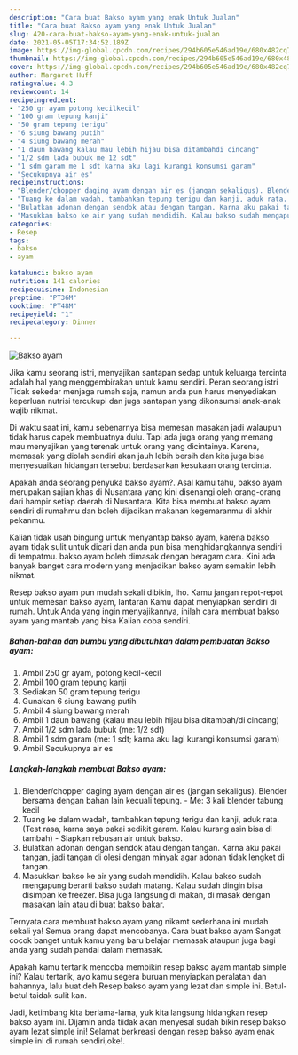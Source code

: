 ```yaml
---
description: "Cara buat Bakso ayam yang enak Untuk Jualan"
title: "Cara buat Bakso ayam yang enak Untuk Jualan"
slug: 420-cara-buat-bakso-ayam-yang-enak-untuk-jualan
date: 2021-05-05T17:34:52.189Z
image: https://img-global.cpcdn.com/recipes/294b605e546ad19e/680x482cq70/bakso-ayam-foto-resep-utama.jpg
thumbnail: https://img-global.cpcdn.com/recipes/294b605e546ad19e/680x482cq70/bakso-ayam-foto-resep-utama.jpg
cover: https://img-global.cpcdn.com/recipes/294b605e546ad19e/680x482cq70/bakso-ayam-foto-resep-utama.jpg
author: Margaret Huff
ratingvalue: 4.3
reviewcount: 14
recipeingredient:
- "250 gr ayam potong kecilkecil"
- "100 gram tepung kanji"
- "50 gram tepung terigu"
- "6 siung bawang putih"
- "4 siung bawang merah"
- "1 daun bawang kalau mau lebih hijau bisa ditambahdi cincang"
- "1/2 sdm lada bubuk me 12 sdt"
- "1 sdm garam me 1 sdt karna aku lagi kurangi konsumsi garam"
- "Secukupnya air es"
recipeinstructions:
- "Blender/chopper daging ayam dengan air es (jangan sekaligus). Blender bersama dengan bahan lain kecuali tepung.  Me: 3 kali blender tabung kecil"
- "Tuang ke dalam wadah, tambahkan tepung terigu dan kanji, aduk rata. (Test rasa, karna saya pakai sedikit garam. Kalau kurang asin bisa di tambah) Siapkan rebusan air untuk bakso."
- "Bulatkan adonan dengan sendok atau dengan tangan. Karna aku pakai tangan, jadi tangan di olesi dengan minyak agar adonan tidak lengket di tangan."
- "Masukkan bakso ke air yang sudah mendidih. Kalau bakso sudah mengapung berarti bakso sudah matang. Kalau sudah dingin bisa disimpan ke freezer. Bisa juga langsung di makan, di masak dengan masakan lain atau di buat bakso bakar."
categories:
- Resep
tags:
- bakso
- ayam

katakunci: bakso ayam 
nutrition: 141 calories
recipecuisine: Indonesian
preptime: "PT36M"
cooktime: "PT48M"
recipeyield: "1"
recipecategory: Dinner

---
```



![Bakso ayam](https://img-global.cpcdn.com/recipes/294b605e546ad19e/680x482cq70/bakso-ayam-foto-resep-utama.jpg)

Jika kamu seorang istri, menyajikan santapan sedap untuk keluarga tercinta adalah hal yang menggembirakan untuk kamu sendiri. Peran seorang istri Tidak sekedar menjaga rumah saja, namun anda pun harus menyediakan keperluan nutrisi tercukupi dan juga santapan yang dikonsumsi anak-anak wajib nikmat.

Di waktu  saat ini, kamu sebenarnya bisa memesan masakan jadi walaupun tidak harus capek membuatnya dulu. Tapi ada juga orang yang memang mau menyajikan yang terenak untuk orang yang dicintainya. Karena, memasak yang diolah sendiri akan jauh lebih bersih dan kita juga bisa menyesuaikan hidangan tersebut berdasarkan kesukaan orang tercinta. 



Apakah anda seorang penyuka bakso ayam?. Asal kamu tahu, bakso ayam merupakan sajian khas di Nusantara yang kini disenangi oleh orang-orang dari hampir setiap daerah di Nusantara. Kita bisa membuat bakso ayam sendiri di rumahmu dan boleh dijadikan makanan kegemaranmu di akhir pekanmu.

Kalian tidak usah bingung untuk menyantap bakso ayam, karena bakso ayam tidak sulit untuk dicari dan anda pun bisa menghidangkannya sendiri di tempatmu. bakso ayam boleh dimasak dengan beragam cara. Kini ada banyak banget cara modern yang menjadikan bakso ayam semakin lebih nikmat.

Resep bakso ayam pun mudah sekali dibikin, lho. Kamu jangan repot-repot untuk memesan bakso ayam, lantaran Kamu dapat menyiapkan sendiri di rumah. Untuk Anda yang ingin menyajikannya, inilah cara membuat bakso ayam yang mantab yang bisa Kalian coba sendiri.

<!--inarticleads1-->

##### Bahan-bahan dan bumbu yang dibutuhkan dalam pembuatan Bakso ayam:

1. Ambil 250 gr ayam, potong kecil-kecil
1. Ambil 100 gram tepung kanji
1. Sediakan 50 gram tepung terigu
1. Gunakan 6 siung bawang putih
1. Ambil 4 siung bawang merah
1. Ambil 1 daun bawang (kalau mau lebih hijau bisa ditambah/di cincang)
1. Ambil 1/2 sdm lada bubuk (me: 1/2 sdt)
1. Ambil 1 sdm garam (me: 1 sdt; karna aku lagi kurangi konsumsi garam)
1. Ambil Secukupnya air es




<!--inarticleads2-->

##### Langkah-langkah membuat Bakso ayam:

1. Blender/chopper daging ayam dengan air es (jangan sekaligus). Blender bersama dengan bahan lain kecuali tepung.  - Me: 3 kali blender tabung kecil
1. Tuang ke dalam wadah, tambahkan tepung terigu dan kanji, aduk rata. (Test rasa, karna saya pakai sedikit garam. Kalau kurang asin bisa di tambah) - Siapkan rebusan air untuk bakso.
1. Bulatkan adonan dengan sendok atau dengan tangan. Karna aku pakai tangan, jadi tangan di olesi dengan minyak agar adonan tidak lengket di tangan.
1. Masukkan bakso ke air yang sudah mendidih. Kalau bakso sudah mengapung berarti bakso sudah matang. Kalau sudah dingin bisa disimpan ke freezer. Bisa juga langsung di makan, di masak dengan masakan lain atau di buat bakso bakar.




Ternyata cara membuat bakso ayam yang nikamt sederhana ini mudah sekali ya! Semua orang dapat mencobanya. Cara buat bakso ayam Sangat cocok banget untuk kamu yang baru belajar memasak ataupun juga bagi anda yang sudah pandai dalam memasak.

Apakah kamu tertarik mencoba membikin resep bakso ayam mantab simple ini? Kalau tertarik, ayo kamu segera buruan menyiapkan peralatan dan bahannya, lalu buat deh Resep bakso ayam yang lezat dan simple ini. Betul-betul taidak sulit kan. 

Jadi, ketimbang kita berlama-lama, yuk kita langsung hidangkan resep bakso ayam ini. Dijamin anda tiidak akan menyesal sudah bikin resep bakso ayam lezat simple ini! Selamat berkreasi dengan resep bakso ayam enak simple ini di rumah sendiri,oke!.

